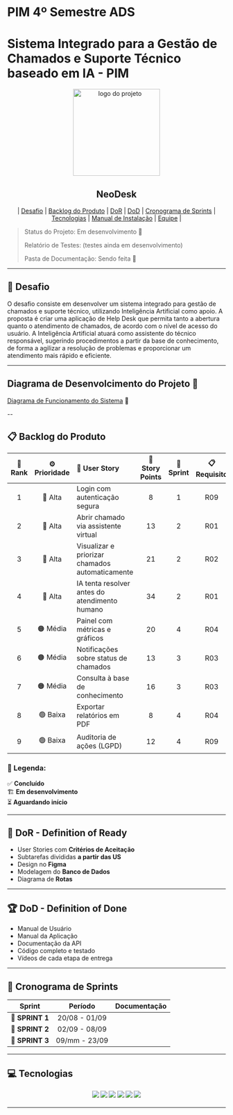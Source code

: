 # PIM 4º Semestre ADS  

# Sistema Integrado para a Gestão de Chamados e Suporte Técnico baseado em IA - PIM

<p align="center">
      <img src="docs/Img/logo.png" alt="logo do projeto" width="200">
      <h2 align="center"> NeoDesk </h2>
</p>

<p align="center">
  | <a href ="#desafio"> Desafio</a>  |  
  <a href ="#backlog"> Backlog do Produto</a>  |
  <a href ="#dor">DoR</a>  |
  <a href ="#dod">DoD</a>  |
  <a href ="#sprint"> Cronograma de Sprints</a>  |
  <a href ="#tecnologias">Tecnologias</a> |
  <a href ="#manual">Manual de Instalação</a>  | 
  <a href ="#equipe"> Equipe</a> |
</p>

> Status do Projeto: Em desenvolvimento 🚧  
>
> Relatório de Testes: (testes ainda em desenvolvimento)
>
> Pasta de Documentação: Sendo feita 📄  

---

## 🏅 Desafio <a id="desafio"></a>

O desafio consiste em desenvolver um sistema integrado para gestão de chamados e suporte técnico, utilizando Inteligência Artificial como apoio. A proposta é criar uma aplicação de Help Desk que permita tanto a abertura quanto o atendimento de chamados, de acordo com o nível de acesso do usuário. A Inteligência Artificial atuará como assistente do técnico responsável, sugerindo procedimentos a partir da base de conhecimento, de forma a agilizar a resolução de problemas e proporcionar um atendimento mais rápido e eficiente.

---

## Diagrama de Desenvolcimento do Projeto 📄

[Diagrama de Funcionamento do Sistema](https://github.com/LucasAntonioGS/NeoDesk/blob/main/Diagrama_De_Funcionamento_Do_Sistema%20Atualizado%202.2.asta) 📄

--
## 📋 Backlog do Produto <a id="backlog"></a>

| 🏅 Rank | ⚙️ Prioridade | 🧠 User Story | 🎯 Story Points | 🏁 Sprint | 📋 Requisito | 🧩 Status |
|:-------:|:--------------:|:--------------|:---------------:|:----------:|:-------------:|:-----------:|
| 1 | 🔴 Alta | Login com autenticação segura | 8 | 1 | R09 | ✅ Concluído |
| 2 | 🔴 Alta | Abrir chamado via assistente virtual | 13 | 2 | R01 | 🏗️ Em desenvolvimento |
| 3 | 🔴 Alta | Visualizar e priorizar chamados automaticamente | 21 | 2 | R02 | 🏗️ Em desenvolvimento |
| 4 | 🔴 Alta | IA tenta resolver antes do atendimento humano | 34 | 2 | R01 | 🏗️ Em desenvolvimento |
| 5 | 🟠 Média | Painel com métricas e gráficos | 20 | 4 | R04 | ⏳ Aguardando início |
| 6 | 🟠 Média | Notificações sobre status de chamados | 13 | 3 | R03 | ⏳ Aguardando início |
| 7 | 🟠 Média | Consulta à base de conhecimento | 16 | 3 | R03 | ⏳ Aguardando início |
| 8 | 🟢 Baixa | Exportar relatórios em PDF | 8 | 4 | R04 | ⏳ Aguardando início |
| 9 | 🟢 Baixa | Auditoria de ações (LGPD) | 12 | 4 | R09 | ⏳ Aguardando início |

### 🧾 Legenda:
✅ **Concluído**  
🏗️ **Em desenvolvimento**  
⏳ **Aguardando início**


---

## 🏃‍ DoR - Definition of Ready <a id="dor"></a>

* User Stories com **Critérios de Aceitação**  
* Subtarefas divididas **a partir das US**  
* Design no **Figma**  
* Modelagem do **Banco de Dados**  
* Diagrama de **Rotas**  

---

## 🏆 DoD - Definition of Done <a id="dod"></a>

* Manual de Usuário  
* Manual da Aplicação  
* Documentação da API  
* Código completo e testado  
* Vídeos de cada etapa de entrega  

---

## 📅 Cronograma de Sprints <a id="sprint"></a>

| Sprint          |    Período    | Documentação |
| --------------- | :-----------: | -------------|
| 🔖 **SPRINT 1** | 20/08 - 01/09 |  |
| 🔖 **SPRINT 2** | 02/09 - 08/09 |  |
| 🔖 **SPRINT 3** | 09/mm - 23/09 |  |



---

## 💻 Tecnologias <a id="tecnologias"></a>

<h4 align="center">
 <a href="#"><img src="https://img.shields.io/badge/Java-ED8B00?style=for-the-badge&logo=java&logoColor=white"></a>
 <a href="#"><img src="https://img.shields.io/badge/MySQL-4479A1?style=for-the-badge&logo=mysql&logoColor=white"></a>
 <a href="#"><img src="https://img.shields.io/badge/HTML5-E34F26?style=for-the-badge&logo=html5&logoColor=white"></a>
 <a href="#"><img src="https://img.shields.io/badge/CSS3-1572B6?style=for-the-badge&logo=css3&logoColor=white"></a>
 <a href="#"><img src="https://img.shields.io/badge/JavaScript-F7DF1E?style=for-the-badge&logo=javascript&logoColor=black"></a>
 <a href="https://github.com/"><img src="https://img.shields.io/badge/GitHub-100000?style=for-the-badge&logo=github&logoColor=white"/></a>
</h4>

---
